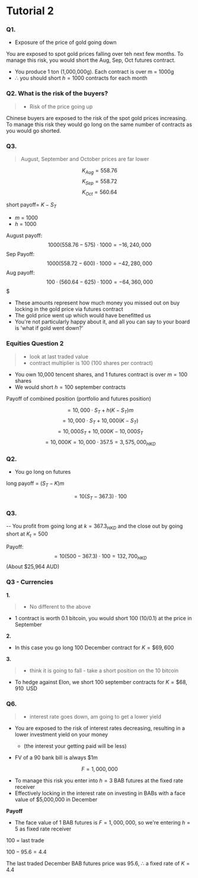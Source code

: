 # Tutorial 2

### Q1. 
- Exposure of the price of gold going down

You are exposed to spot gold prices falling over teh next few months. To manage this risk, you would short the Aug, Sep, Oct futures contract.

- You produce 1 ton (1,000,000g). Each contract is over m = 1000g
- $\therefore$ you should short $h=1000$ contracts for each month

### Q2. What is the risk of the buyers?
> - Risk of the price going up

Chinese buyers are exposed to the risk of the spot gold prices increasing.
To manage this risk they would go long on the same number of contracts as you would go shorted.

### Q3.
> August, September and October prices are far lower

$$K_{Aug} = 558.76$$
$$K_{Sep} = 558.72$$
$$K_{Oct} = 560.64$$

short payoff= $K − S_{T}$

- $m$ = 1000
- $h$ = 1000

August payoff:
$$1000(558.76-575)\cdot 1000 = -16, 240,000$$
Sep Payoff:
$$1000(558.72-600)\cdot 1000 = -42, 280,000$$
Aug payoff:
$$100 \cdot (560.64 - 625) \cdot 1000 = -64, 360, 000$$$

- These amounts represent how much money you missed out on buy locking in the gold price via futures contract
- The gold price went up which would have benefitted us
- You're not particularly happy about it, and all you can say to your board is 'what if gold went down?'


### Equities Question 2
> - look at last traded value
> - contract multiplier is 100 (100 shares per contract)


- You own 10,000 tencent shares, and 1 futures contract is over $m=100$ shares
- We would short $h=100$ september contracts

Payoff of combined position (portfolio and futures position)

$$= 10,000\cdot S_{T} + h(K-S_{T})m$$
$$= 10,000 \cdot S_{T} + 10,000(K-S_{T})$$
$$= 10,000S_{T} + 10,000K -10,000S_{T}$$
$$=10,000K = 10,000\cdot 357.5 = 3,575,000_{HKD}$$

### Q2.
- You go long on futures

long payoff = $(S_{T} − K)m$

$$= 10(S_{T} - 367.3)\cdot 100$$

### Q3. 
-- You profit from going long at $k=367.3_{HKD}$ and the close out by going short at $K_{t} = 500$

Payoff:
$$= 10(500 - 367.3)\cdot 100 = 132,700_{HKD}$$
(About $25,964 AUD)

### Q3 - Currencies
**1.**

> - No different to the above

- 1 contract is worth 0.1 bitcoin, you would short 100 (10/0.1) at the price in September

**2.**

- In this case you go long 100 December contract for $K = \$69,600$

**3.**
>- think it is going to fall - take a short position on the 10 bitcoin
- To hedge against Elon, we short 100 september contracts for $K = \$68,910 \; \; \text{USD}$

### Q6.
> - interest rate goes down, am going to get a lower yield

- You are exposed to the risk of interest rates decreasing, resulting in a lower investment yield on your money
  - (the interest your getting paid will be less)

- FV of a 90 bank bill is always $1m 

$$F=1,000,000$$

- To manage this risk you enter into $h=3$ BAB futures at the fixed rate receiver
- Effectively locking in the interest rate on investing in BABs with a face value of \$5,000,000 in December

**Payoff**
- The face value of 1 BAB futures is $F=1,000,000$, so we're entering $h=5$ as fixed rate receiver

$100$ = last trade

$100-95.6 = 4.4%$

The last traded December BAB futures price was 95.6, $\therefore$ a fixed rate of $K=4.4%$
